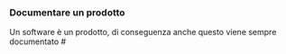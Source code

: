 ### Documentare un prodotto
Un software è un prodotto, di conseguenza anche questo viene sempre documentato #
